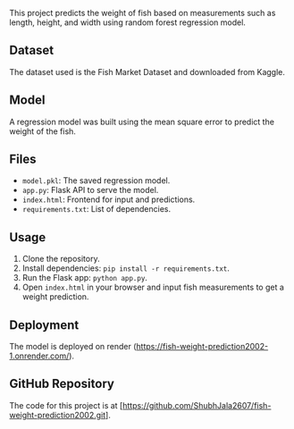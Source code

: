 
This project predicts the weight of fish based on measurements such as length, height, and width using random forest regression model.

## Dataset

The dataset used is the Fish Market Dataset and downloaded from Kaggle.

## Model

A regression model was built using the mean square error to predict the weight of the fish.

## Files

- `model.pkl`: The saved regression model.
- `app.py`: Flask API to serve the model.
- `index.html`: Frontend for input and predictions.
- `requirements.txt`: List of dependencies.

## Usage

1. Clone the repository.
2. Install dependencies: `pip install -r requirements.txt`.
3. Run the Flask app: `python app.py`.
4. Open `index.html` in your browser and input fish measurements to get a weight prediction.

## Deployment

The model is deployed on render (https://fish-weight-prediction2002-1.onrender.com/).

## GitHub Repository

The code for this project is at [https://github.com/ShubhJala2607/fish-weight-prediction2002.git].
